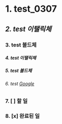 # 1. test_0307
## *2. test 이탤릭체*
### **3. test 볼드체**
#### _4. test 이탤릭체_
##### __5. test 볼드체__
###### 6. test [Google](googlr.com)
### 7. [ ] 할 일 
### 8. [x] 완료된 일
